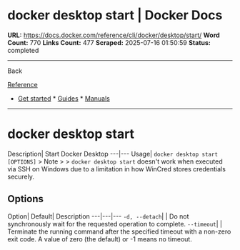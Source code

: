 # docker desktop start | Docker Docs

**URL:** https://docs.docker.com/reference/cli/docker/desktop/start/
**Word Count:** 770
**Links Count:** 477
**Scraped:** 2025-07-16 01:50:59
**Status:** completed

---

Back

[Reference](https://docs.docker.com/reference/)

  * [Get started](https://docs.docker.com/get-started/)   * [Guides](https://docs.docker.com/guides/)   * [Manuals](https://docs.docker.com/manuals/)

* * *

# docker desktop start

Description| Start Docker Desktop   ---|---   Usage| `docker desktop start [OPTIONS]`      > Note >  > `docker desktop start` doesn't work when executed via SSH on Windows due to a limitation in how WinCred stores credentials securely.

## Options

Option| Default| Description   ---|---|---   `-d, --detach`| | Do not synchronously wait for the requested operation to complete.   `--timeout`| | Terminate the running command after the specified timeout with a non-zero exit code. A value of zero \(the default\) or -1 means no timeout.